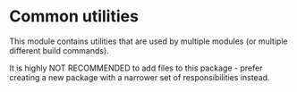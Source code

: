 # Common utilities

This module contains utilities that are used by multiple modules (or multiple
different build commands).

It is highly NOT RECOMMENDED to add files to this package - prefer creating a
new package with a narrower set of responsibilities instead.
